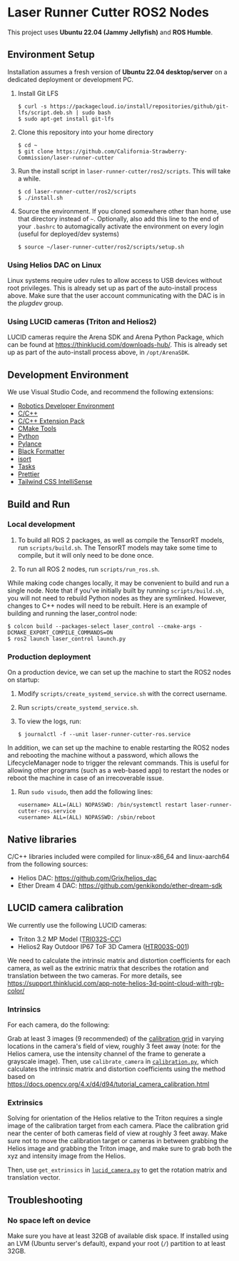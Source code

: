 # Laser Runner Cutter ROS2 Nodes

This project uses **Ubuntu 22.04 (Jammy Jellyfish)** and **ROS Humble**.

## Environment Setup

Installation assumes a fresh version of **Ubuntu 22.04 desktop/server** on a dedicated deployment or development PC.

1.  Install Git LFS

        $ curl -s https://packagecloud.io/install/repositories/github/git-lfs/script.deb.sh | sudo bash
        $ sudo apt-get install git-lfs

1.  Clone this repository into your home directory

        $ cd ~
        $ git clone https://github.com/California-Strawberry-Commission/laser-runner-cutter

1.  Run the install script in `laser-runner-cutter/ros2/scripts`. This will take a while.

        $ cd laser-runner-cutter/ros2/scripts
        $ ./install.sh

1.  Source the environment. If you cloned somewhere other than home, use that directory instead of `~`. Optionally, also add this line to the end of your `.bashrc` to automagically activate the environment on every login (useful for deployed/dev systems)

        $ source ~/laser-runner-cutter/ros2/scripts/setup.sh

### Using Helios DAC on Linux

Linux systems require udev rules to allow access to USB devices without root privileges. This is already set up as part of the auto-install process above. Make sure that the user account communicating with the DAC is in the _plugdev_ group.

### Using LUCID cameras (Triton and Helios2)

LUCID cameras require the Arena SDK and Arena Python Package, which can be found at https://thinklucid.com/downloads-hub/. This is already set up as part of the auto-install process above, in `/opt/ArenaSDK`.

## Development Environment

We use Visual Studio Code, and recommend the following extensions:

- [Robotics Developer Environment](https://marketplace.visualstudio.com/items?itemName=Ranch-Hand-Robotics.rde-pack)
- [C/C++](https://marketplace.visualstudio.com/items?itemName=ms-vscode.cpptools)
- [C/C++ Extension Pack](https://marketplace.visualstudio.com/items?itemName=ms-vscode.cpptools-extension-pack)
- [CMake Tools](https://marketplace.visualstudio.com/items?itemName=ms-vscode.cmake-tools)
- [Python](https://marketplace.visualstudio.com/items?itemName=ms-python.python)
- [Pylance](https://marketplace.visualstudio.com/items?itemName=ms-python.vscode-pylance)
- [Black Formatter](https://marketplace.visualstudio.com/items?itemName=ms-python.black-formatter)
- [isort](https://marketplace.visualstudio.com/items?itemName=ms-python.isort)
- [Tasks](https://marketplace.visualstudio.com/items?itemName=actboy168.tasks)
- [Prettier](https://marketplace.visualstudio.com/items?itemName=esbenp.prettier-vscode)
- [Tailwind CSS IntelliSense](https://marketplace.visualstudio.com/items?itemName=bradlc.vscode-tailwindcss)

## Build and Run

### Local development

1.  To build all ROS 2 packages, as well as compile the TensorRT models, run `scripts/build.sh`. The TensorRT models may take some time to compile, but it will only need to be done once.

1.  To run all ROS 2 nodes, run `scripts/run_ros.sh`.

While making code changes locally, it may be convenient to build and run a single node. Note that if you've initially built by running `scripts/build.sh`, you will not need to rebuild Python nodes as they are symlinked. However, changes to C++ nodes will need to be rebuilt. Here is an example of building and running the laser_control node:

    $ colcon build --packages-select laser_control --cmake-args -DCMAKE_EXPORT_COMPILE_COMMANDS=ON
    $ ros2 launch laser_control launch.py

### Production deployment

On a production device, we can set up the machine to start the ROS2 nodes on startup:

1.  Modify `scripts/create_systemd_service.sh` with the correct username.

1.  Run `scripts/create_systemd_service.sh`.

1.  To view the logs, run:

        $ journalctl -f --unit laser-runner-cutter-ros.service

In addition, we can set up the machine to enable restarting the ROS2 nodes and rebooting the machine without a password, which allows the LifecycleManager node to trigger the relevant commands. This is useful for allowing other programs (such as a web-based app) to restart the nodes or reboot the machine in case of an irrecoverable issue.

1.  Run `sudo visudo`, then add the following lines:

        <username> ALL=(ALL) NOPASSWD: /bin/systemctl restart laser-runner-cutter-ros.service
        <username> ALL=(ALL) NOPASSWD: /sbin/reboot

## Native libraries

C/C++ libraries included were compiled for linux-x86_64 and linux-aarch64 from the following sources:

- Helios DAC: https://github.com/Grix/helios_dac
- Ether Dream 4 DAC: https://github.com/genkikondo/ether-dream-sdk

## LUCID camera calibration

We currently use the following LUCID cameras:

- Triton 3.2 MP Model ([TRI032S-CC](https://thinklucid.com/product/triton-32-mp-imx265/))
- Helios2 Ray Outdoor IP67 ToF 3D Camera ([HTR003S-001](https://thinklucid.com/product/helios2-ray-outdoor-tof-ip67-3d-camera/))

We need to calculate the intrinsic matrix and distortion coefficients for each camera, as well as the extrinic matrix that describes the rotation and translation between the two cameras. For more details, see https://support.thinklucid.com/app-note-helios-3d-point-cloud-with-rgb-color/

### Intrinsics

For each camera, do the following:

Grab at least 3 images (9 recommended) of the [calibration grid](https://arenasdk.s3-us-west-2.amazonaws.com/LUCID_target_whiteCircles.pdf) in varying locations in the camera's field of view, roughly 3 feet away (note: for the Helios camera, use the intensity channel of the frame to generate a grayscale image). Then, use `calibrate_camera` in [`calibration.py`](camera_control/camera_control/camera/calibration.py), which calculates the intrinsic matrix and distortion coefficients using the method based on https://docs.opencv.org/4.x/d4/d94/tutorial_camera_calibration.html

### Extrinsics

Solving for orientation of the Helios relative to the Triton requires a single image of the calibration target from each camera. Place the calibration grid near the center of both cameras field of view at roughly 3 feet away. Make sure not to move the calibration target or cameras in between grabbing the Helios image and grabbing the Triton image, and make sure to grab both the xyz and intensity image from the Helios.

Then, use `get_extrinsics` in [`lucid_camera.py`](camera_control/camera_control/camera/lucid_camera.py) to get the rotation matrix and translation vector.

## Troubleshooting

### No space left on device

Make sure you have at least 32GB of available disk space. If installed using an LVM (Ubuntu server's default), expand your root (`/`) partition to at least 32GB.
